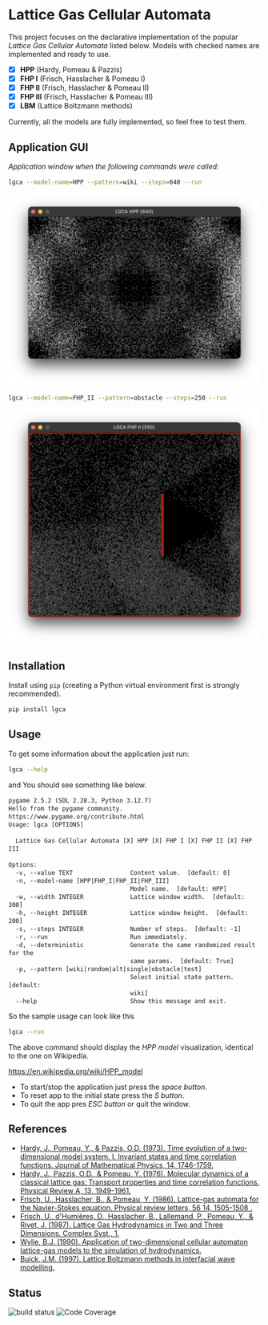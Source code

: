 # Lattice Gas Cellular Automata

This project focuses on the declarative implementation of the popular *Lattice Gas Cellular Automata* listed below.
Models with checked names are implemented and ready to use.

* [X] **HPP** (Hardy, Pomeau & Pazzis)
* [X] **FHP I** (Frisch, Hasslacher & Pomeau I)
* [X] **FHP II** (Frisch, Hasslacher & Pomeau II)
* [X] **FHP III** (Frisch, Hasslacher & Pomeau III)
* [X] **LBM** (Lattice Boltzmann methods)

Currently, all the models are fully implemented, so feel free to test them.

## Application GUI

*Application window when the following commands were called:*

```bash
lgca --model-name=HPP --pattern=wiki --steps=640 --run
```

![HPP, obstacle, step 250 <](https://github.com/siciarek/lgca/raw/main/docs/images/hpp-obstacle-step-640.png?raw=True)

```bash
lgca --model-name=FHP_II --pattern=obstacle --steps=250 --run
```

![FHP II, obstacle, step 250 <](https://github.com/siciarek/lgca/raw/main/docs/images/fhp-ii-obstacle-step-250.png?raw=True)

## Installation

Install using `pip` (creating a Python virtual environment first is strongly recommended).

```bash
pip install lgca
```

## Usage

To get some information about the application just run:

```bash
lgca --help
```

and You should see something like below.

```text
pygame 2.5.2 (SDL 2.28.3, Python 3.12.7)
Hello from the pygame community. https://www.pygame.org/contribute.html
Usage: lgca [OPTIONS]

  Lattice Gas Cellular Automata [X] HPP [X] FHP I [X] FHP II [X] FHP III

Options:
  -v, --value TEXT                Content value.  [default: 0]
  -n, --model-name [HPP|FHP_I|FHP_II|FHP_III]
                                  Model name.  [default: HPP]
  -w, --width INTEGER             Lattice window width.  [default: 300]
  -h, --height INTEGER            Lattice window height.  [default: 200]
  -s, --steps INTEGER             Number of steps.  [default: -1]
  -r, --run                       Run immediately.
  -d, --deterministic             Generate the same randomized result for the
                                  same params.  [default: True]
  -p, --pattern [wiki|random|alt|single|obstacle|test]
                                  Select initial state pattern.  [default:
                                  wiki]
  --help                          Show this message and exit.
```

So the sample usage can look like this

```bash
lgca --run
```

The above command should display the *HPP model* visualization, identical to the one on Wikipedia.

<https://en.wikipedia.org/wiki/HPP_model>

* To start/stop the application just press the *space button*.
* To reset app to the initial state press the *S button*.
* To quit the app pres *ESC button* or quit the window.

## References

* [Hardy, J., Pomeau, Y., & Pazzis, O.D. (1973). Time evolution of a two‐dimensional model system. I. Invariant states and time correlation functions. Journal of Mathematical Physics, 14, 1746-1759.](https://sci-hub.se/10.1063/1.1666248)
* [Hardy, J., Pazzis, O.D., & Pomeau, Y. (1976). Molecular dynamics of a classical lattice gas: Transport properties and time correlation functions. Physical Review A, 13, 1949-1961.](https://sci-hub.se/10.1103/physreva.13.1949)
* [Frisch, U., Hasslacher, B., & Pomeau, Y. (1986). Lattice-gas automata for the Navier-Stokes equation. Physical review letters, 56 14, 1505-1508 .](https://sci-hub.se/10.1103/physrevlett.56.1505)
* [Frisch, U., d'Humières, D., Hasslacher, B., Lallemand, P., Pomeau, Y., & Rivet, J. (1987). Lattice Gas Hydrodynamics in Two and Three Dimensions. Complex Syst., 1.](https://content.wolfram.com/sites/13/2018/02/01-4-7.pdf)
* [Wylie, B.J. (1990). Application of two-dimensional cellular automaton lattice-gas models to the simulation of hydrodynamics.](https://pages.cs.wisc.edu/~wylie/doc/PhD_thesis.pdf)
* [Buick, J.M. (1997). Lattice Boltzmann methods in interfacial wave modelling.](https://era.ed.ac.uk/bitstream/handle/1842/10845/Buick1997.pdf)

## Status

![build status](https://github.com/siciarek/lgca/actions/workflows/python-app.yml/badge.svg?style=flat&cache-control=no-cache)
![Code Coverage](https://img.shields.io/badge/Code%20Coverage-100%25-success?style=flat)
